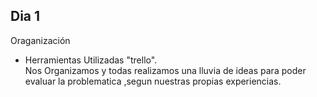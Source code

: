 ## Dia 1
Oraganización 
- Herramientas Utilizadas "trello".  
Nos Organizamos y todas realizamos una lluvia de ideas para poder evaluar la problematica ,segun nuestras propias experiencias.

